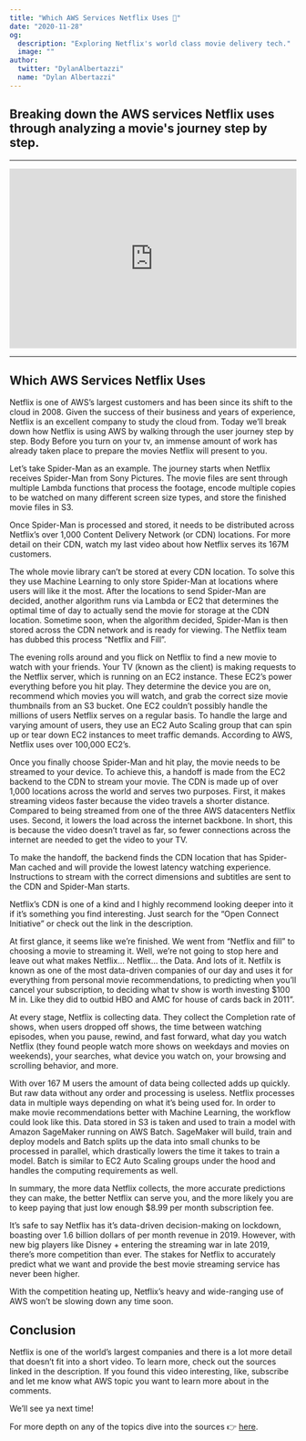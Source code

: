 ```yaml
---
title: "Which AWS Services Netflix Uses 🎥"
date: "2020-11-28"
og:
  description: "Exploring Netflix's world class movie delivery tech."
  image: ""
author:
  twitter: "DylanAlbertazzi"
  name: "Dylan Albertazzi"
---
```


## Breaking down the AWS services Netflix uses through analyzing a movie's journey step by step.

---

<div style="position: relative; padding-bottom: 62.5%; height: 0;"><iframe src="https://www.youtube.com/embed/DxSdSmzXIsU" frameborder="0" webkitallowfullscreen mozallowfullscreen allowfullscreen style="position: absolute; top: 0; left: 0; width: 100%; height: 100%;"></iframe></div>

---

## Which AWS Services Netflix Uses

Netflix is one of AWS’s largest customers and has been since its shift to the cloud in 2008. Given the success of their business and years of experience, Netflix is an excellent company to study the cloud from. Today we’ll break down how Netflix is using AWS by walking through the user journey step by step.
Body
Before you turn on your tv, an immense amount of work has already taken place to prepare the movies Netflix will present to you.

Let’s take Spider-Man as an example. The journey starts when Netflix receives Spider-Man from Sony Pictures. The movie files are sent through multiple Lambda functions that process the footage, encode multiple copies to be watched on many different screen size types, and store the finished movie files in S3.

Once Spider-Man is processed and stored, it needs to be distributed across Netflix’s over 1,000 Content Delivery Network (or CDN) locations. For more detail on their CDN, watch my last video about how Netflix serves its 167M customers.

The whole movie library can’t be stored at every CDN location. To solve this they use Machine Learning to only store Spider-Man at locations where users will like it the most. After the locations to send Spider-Man are decided, another algorithm runs via Lambda or EC2 that determines the optimal time of day to actually send the movie for storage at the CDN location. Sometime soon, when the algorithm decided, Spider-Man is then stored across the CDN network and is ready for viewing. The Netflix team has dubbed this process “Netflix and Fill”.

The evening rolls around and you flick on Netflix to find a new movie to watch with your friends. Your TV (known as the client) is making requests to the Netflix server, which is running on an EC2 instance. These EC2’s power everything before you hit play. They determine the device you are on, recommend which movies you will watch, and grab the correct size movie thumbnails from an S3 bucket. One EC2 couldn’t possibly handle the millions of users Netflix serves on a regular basis. To handle the large and varying amount of users, they use an EC2 Auto Scaling group that can spin up or tear down EC2 instances to meet traffic demands. According to AWS, Netflix uses over 100,000 EC2’s.

Once you finally choose Spider-Man and hit play, the movie needs to be streamed to your device. To achieve this, a handoff is made from the EC2 backend to the CDN to stream your movie. The CDN is made up of over 1,000 locations across the world and serves two purposes. First, it makes streaming videos faster because the video travels a shorter distance. Compared to being streamed from one of the three AWS datacenters Netflix uses. Second, it lowers the load across the internet backbone. In short, this is because the video doesn’t travel as far, so fewer connections across the internet are needed to get the video to your TV.

To make the handoff, the backend finds the CDN location that has Spider-Man cached and will provide the lowest latency watching experience. Instructions to stream with the correct dimensions and subtitles are sent to the CDN and Spider-Man starts.

Netflix’s CDN is one of a kind and I highly recommend looking deeper into it if it’s something you find interesting. Just search for the “Open Connect Initiative” or check out the link in the description.

At first glance, it seems like we’re finished. We went from “Netflix and fill” to choosing a movie to streaming it. Well, we’re not going to stop here and leave out what makes Netflix… Netflix… the Data. And lots of it. Netfilx is known as one of the most data-driven companies of our day and uses it for everything from personal movie recommendations, to predicting when you’ll cancel your subscription, to deciding what tv show is worth investing $100 M in. Like they did to outbid HBO and AMC for house of cards back in 2011”.

At every stage, Netflix is collecting data. They collect the Completion rate of shows, when users dropped off shows, the time between watching episodes, when you pause, rewind, and fast forward, what day you watch Netflix (they found people watch more shows on weekdays and movies on weekends), your searches, what device you watch on, your browsing and scrolling behavior, and more.

With over 167 M users the amount of data being collected adds up quickly. But raw data without any order and processing is useless. Netflix processes data in multiple ways depending on what it’s being used for. In order to make movie recommendations better with Machine Learning, the workflow could look like this. Data stored in S3 is taken and used to train a model with Amazon SageMaker running on AWS Batch. SageMaker will build, train and deploy models and Batch splits up the data into small chunks to be processed in parallel, which drastically lowers the time it takes to train a model.
Batch is similar to EC2 Auto Scaling groups under the hood and handles the computing requirements as well.

In summary, the more data Netflix collects, the more accurate predictions they can make, the better Netflix can serve you, and the more likely you are to keep paying that just low enough $8.99 per month subscription fee.

It’s safe to say Netflix has it’s data-driven decision-making on lockdown, boasting over 1.6 billion dollars of per month revenue in 2019. However, with new big players like Disney + entering the streaming war in late 2019, there’s more competition than ever. The stakes for Netflix to accurately predict what we want and provide the best movie streaming service has never been higher.

With the competition heating up, Netflix’s heavy and wide-ranging use of AWS won’t be slowing down any time soon.

## Conclusion

Netflix is one of the world’s largest companies and there is a lot more detail that doesn’t fit into a short video. To learn more, check out the sources linked in the description. If you found this video interesting, like, subscribe and let me know what AWS topic you want to learn more about in the comments.

We’ll see ya next time!

For more depth on any of the topics dive into the sources 👉 [here](https://pastebin.com/MmWN63Hq).
